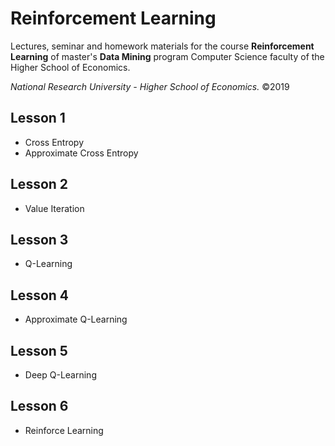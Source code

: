 # Reinforcement Learning

Lectures, seminar and homework materials for the course **Reinforcement Learning** 
of master's **Data Mining** program Computer Science faculty 
of the Higher School of Economics.

*National Research University - Higher School of Economics.* &copy;2019

## Lesson 1

* Cross Entropy
* Approximate Cross Entropy

## Lesson 2

* Value Iteration

## Lesson 3

* Q-Learning

## Lesson 4

* Approximate Q-Learning

## Lesson 5

* Deep Q-Learning

## Lesson 6

* Reinforce Learning
